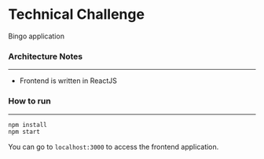 # Technical Challenge

Bingo application

### Architecture Notes

---

- Frontend is written in ReactJS

### How to run

---

```bash
npm install
npm start
```

You can go to `localhost:3000` to access the frontend application.
